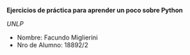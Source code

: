 **Ejercicios de práctica para aprender un poco sobre Python**

*UNLP*

- Nombre: Facundo Miglierini
- Nro de Alumno: 18892/2

